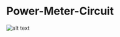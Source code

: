 # Power-Meter-Circuit
![alt text](https://github.com/Spark864/Power-Meter-Circuit/main/PowerMeter.png?raw=true)

